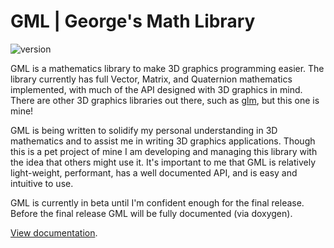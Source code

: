 # GML | George's Math Library

![version](https://img.shields.io/badge/version-1.0b-blue.svg?maxAge=2592000)

GML is a mathematics library to make 3D graphics programming easier. The library currently has full Vector, Matrix, and Quaternion mathematics implemented, with much of the API designed with 3D graphics in mind. There are other 3D graphics libraries out there, such as [glm](https://glm.g-truc.net/0.9.9/index.html), but this one is mine!

GML is being written to solidify my personal understanding in 3D mathematics and to assist me in writing 3D graphics applications. Though this is a pet project of mine I am developing and managing this library with the idea that others might use it. It's important to me that GML is relatively light-weight, performant, has a well documented API, and is easy and intuitive to use.

GML is currently in beta until I'm confident enough for the final release. Before the final release GML will be fully documented (via doxygen).

[View documentation](https://george-mcdonagh.github.io/gml/documentation/html/index.html).
